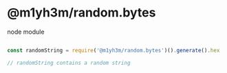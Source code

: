 # @m1yh3m/random.bytes

node module

```javascript

const randomString = require('@m1yh3m/random.bytes')().generate().hex

// randomString contains a random string

```
